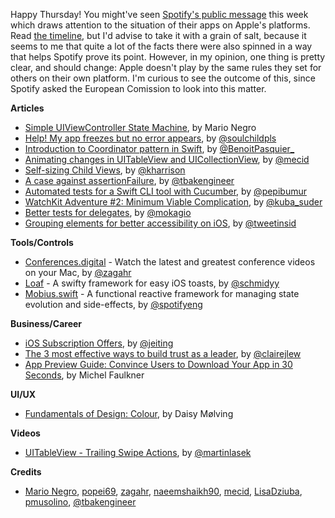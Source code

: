 Happy Thursday! You might've seen [Spotify's public message](https://timetoplayfair.com/) this week which draws attention to the situation of their apps on Apple's platforms. Read [the timeline](https://timetoplayfair.com/timeline/), but I'd advise to take it with a grain of salt, because it seems to me that quite a lot of the facts there were also spinned in a way that helps Spotify prove its point. However, in my opinion, one thing is pretty clear, and should change: Apple doesn't play by the same rules they set for others on their own platform. I'm curious to see the outcome of this, since Spotify asked the European Comission to look into this matter. 

**Articles**

* [Simple UIViewController State Machine](https://medium.com/@mario.negro.martin/simple-uiviewcontroller-state-machine-a6cd0b8ff43f), by Mario Negro
* [Help! My app freezes but no error appears](https://fluffy.es/help-my-app-freezes/), by [@soulchildpls](https://twitter.com/soulchildpls)
* [Introduction to Coordinator pattern in Swift](https://benoitpasquier.com/coordinator-pattern-swift/), by [@BenoitPasquier_](https://twitter.com/BenoitPasquier_)
* [Animating changes in UITableView and UICollectionView](https://mecid.github.io/2019/03/13/animating-changes-in-uitableview-and-uicollectionview/), by [@mecid](https://twitter.com/mecid)
* [Self-sizing Child Views](https://useyourloaf.com/blog/self-sizing-child-views/), by [@kharrison](https://twitter.com/kharrison)
* [A case against assertionFailure](https://binarapps.com/blog/2019-02-28-case-against-assertionfailure/), by [@tbakengineer](https://twitter.com/tbakengineer)
* [Automated tests for a Swift CLI tool with Cucumber](https://ppinera.es/2019/03/13/cucumber), by [@pepibumur](https://twitter.com/pepibumur)
* [WatchKit Adventure #2: Minimum Viable Complication](https://mackuba.eu/2019/03/06/watchkit-adventure-2-mvc/), by [@kuba_suder](https://twitter.com/kuba_suder)
* [Better tests for delegates](https://www.mokacoding.com/blog/better-tests-for-delegates/), by [@mokagio](https://twitter.com/mokagio)
* [Grouping elements for better accessibility on iOS](https://thoughtbot.com/blog/grouping-elements-for-better-accessibility-on-ios), by [@tweetinsid](https://twitter.com/tweetinsid)

**Tools/Controls**

* [Conferences.digital](https://github.com/zagahr/Conferences.digital) - Watch the latest and greatest conference videos on your Mac, by [@zagahr](https://twitter.com/zagahr) 
* [Loaf](https://github.com/schmidyy/Loaf) - A swifty framework for easy iOS toasts, by [@schmidyy](https://github.com/schmidyy)
* [Mobius.swift](https://github.com/spotify/Mobius.swift) - A functional reactive framework for managing state evolution and side-effects, by [@spotifyeng](https://twitter.com/spotifyeng)

**Business/Career**

* [iOS Subscription Offers](https://www.revenuecat.com/2019/03/12/subscription-offers), by [@jeiting](https://twitter.com/jeiting)
* [The 3 most effective ways to build trust as a leader](https://m.signalvnoise.com/the-3-most-effective-ways-to-build-trust-as-a-leader/), by [@clairejlew](https://twitter.com/clairejlew)
* [App Preview Guide: Convince Users to Download Your App in 30 Seconds](https://savvyapps.com/blog/app-preview-story-convert-users), by Michel Faulkner

**UI/UX**

* [Fundamentals of Design: Colour](https://8thlight.com/blog/daisy-m%C3%B8lving/2019/03/12/fundamentals-of-design-colour.html), by Daisy Mølving

**Videos**

* [UITableView - Trailing Swipe Actions](https://www.youtube.com/watch?v=IBwBN2W1Eqc), by [@martinlasek](https://twitter.com/martinlasek)

**Credits**

* [Mario Negro](https://github.com/emenegro), [popei69](https://github.com/popei69), [zagahr](https://github.com/zagahr), [naeemshaikh90](https://github.com/naeemshaikh90), [mecid](https://github.com/mecid), [LisaDziuba](https://github.com/lisadziuba), [pmusolino](https://github.com/pmusolino), [@tbakengineer](https://twitter.com/tbakengineer)
